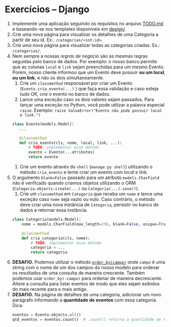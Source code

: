 # Exercícios – Django

1. Implemente uma aplicação seguindo os requisitos no arquivo [TODO.md](TODO.md) e baseando-se nos templates disponíveis em [design/](design/).
2. Crie uma nova página para visualizar os detalhes de uma Categoria a partir de seu id. Ex.: `/categorias/<int:id>`.
3. Crie uma nova página para visualizar todas as categorias criadas. Ex.: `/categorias/`.
4. Nem sempre a nossas *regras de negócio* são as mesmas regras seguidas pelo banco de dados. Por exemplo: o nosso banco permite que as colunas `local` e `link` sejam preenchidas para um mesmo Evento. Porém, nosso cliente informou que um Evento deve possuir **ou um local**, **ou um link**, e não os dois simultaneamente.
    1. Crie um *`classmethod`* responsável por criar um Evento (`Evento.cria_evento(...)` ) que faça essa validação e caso esteja tudo OK, crie o evento no banco de dados.
    2. Lance uma exceção caso os dois valores sejam passados. Para lançar uma exceção no Python, você pode utilizar a palavra especial `raise`. Exemplo: `raise ValueError("Evento não pode possuir local e link.")`
    ```python
   class Evento(models.Model):
       ...

       @classmethod
       def cria_evento(cls, nome, local, link, ...):
           # TODO: implementar esse método
           evento = Evento(...atributos)
           return evento
   ```
    1. Crie um evento através do `shell` (`manage.py shell`) utilizando o método `cria_evento` e tente criar um evento com *local e link*.
5. O argumento `blank=False` passado para um atributo `models.CharField` não é verificado quando criamos objetos utilizando o ORM (`Categoria.objects.create(...)` ou `Categoria(...).save()`).
   1. Crie um `classmethod` em `Categoria` que receba um `nome` e lance uma exceção caso `nome` seja vazio ou nulo. Caso contrário, o método deve criar uma nova instância de `Categoria`, persistir no banco de dados e retornar essa instância.
   ```python
   class Categoria(models.Model):
       nome = models.CharField(max_length=256, blank=False, unique=True)

       @classmethod
       def cria_categoria(cls, nome):
           # TODO: implementar esse método
           categoria = ...
           return categoria
   ```
6. **DESAFIO.** Podemos utilizar o método [`order_by(campo)`](https://lucid.app/lucidchart/02718f5c-abb2-4daa-a466-9303072cb322/edit?invitationId=inv_f8eb107e-064b-440b-806b-d26870833b59) onde `campo` é uma string com o nome de um dos campos do nosso modelo para ordenar os resultados de uma consulta de maneira crescente. Também podemos usar `order_by(-campo)` para ordenar de maneira decrescente. Altere a consulta para listar eventos de modo que eles sejam exibidos do mais recente para o mais antigo.
7. **DESAFIO.** Na página de detalhes de uma categoria, adicionar um novo parágrafo informando a **quantidade de eventos** com essa categoria.
    Dica:
    ```python
    eventos = Evento.objects.all()
    qtd_eventos = eventos.count()  # .count() retorna a quantidade de registros em um QuerySet
    ```
